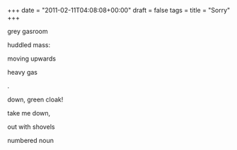 +++
date = "2011-02-11T04:08:08+00:00"
draft = false
tags = 
title = "Sorry"
+++
<p>grey gasroom</p>&#13;
<p>huddled mass:</p>&#13;
<p>moving upwards</p>&#13;
<p>heavy gas</p>&#13;
<p>.</p>&#13;
<p>down, green cloak!</p>&#13;
<p>take me down,</p>&#13;
<p>out with shovels</p>&#13;
<p>numbered noun</p> 